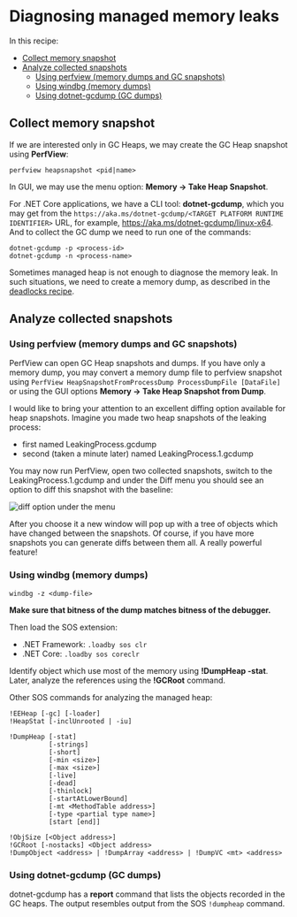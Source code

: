 
Diagnosing managed memory leaks
==============================

In this recipe:

- [Collect memory snapshot](#collect-memory-snapshot)
- [Analyze collected snapshots](#analyze-collected-snapshots)
  - [Using perfview (memory dumps and GC snapshots)](#using-perfview-memory-dumps-and-gc-snapshots)
  - [Using windbg (memory dumps)](#using-windbg-memory-dumps)
  - [Using dotnet-gcdump (GC dumps)](#using-dotnet-gcdump-gc-dumps)

## Collect memory snapshot

If we are interested only in GC Heaps, we may create the GC Heap snapshot using **PerfView**:

    perfview heapsnapshot <pid|name>

In GUI, we may use the menu option: **Memory -&gt; Take Heap Snapshot**.

For .NET Core applications, we have a CLI tool: **dotnet-gcdump**, which you may get from the `https://aka.ms/dotnet-gcdump/<TARGET PLATFORM RUNTIME IDENTIFIER>` URL, for example, https://aka.ms/dotnet-gcdump/linux-x64. And to collect the GC dump we need to run one of the commands:

    dotnet-gcdump -p <process-id>
    dotnet-gcdump -n <process-name>

Sometimes managed heap is not enough to diagnose the memory leak. In such situations, we need to create a memory dump, as described in the [deadlocks recipe](deadlocks/diagnosing-deadlocks.md). 

## Analyze collected snapshots

### Using perfview (memory dumps and GC snapshots)

PerfView can open GC Heap snapshots and dumps. If you have only a memory dump, you may convert a memory dump file to perfview snapshot using `PerfView HeapSnapshotFromProcessDump ProcessDumpFile [DataFile]` or using the GUI options **Memory -&gt; Take Heap Snapshot from Dump**.

I would like to bring your attention to an excellent diffing option available for heap snapshots. Imagine you made two heap snapshots of the leaking process:

- first named LeakingProcess.gcdump
- second (taken a minute later) named LeakingProcess.1.gcdump

You may now run PerfView, open two collected snapshots, switch to the LeakingProcess.1.gcdump and under the Diff menu you should see an option to diff this snapshot with the baseline:

![diff option under the menu](perfview-snapshots-diff.png)

After you choose it a new window will pop up with a tree of objects which have changed between the snapshots. Of course, if you have more snapshots you can generate diffs between them all. A really powerful feature!

### Using windbg (memory dumps)

    windbg -z <dump-file>

**Make sure that bitness of the dump matches bitness of the debugger.**

Then load the SOS extension:

- .NET Framework: `.loadby sos clr`
- .NET Core: `.loadby sos coreclr`

Identify object which use most of the memory using **!DumpHeap -stat**. Later, analyze the references using the **!GCRoot** command.

Other SOS commands for analyzing the managed heap:

```
!EEHeap [-gc] [-loader]
!HeapStat [-inclUnrooted | -iu]

!DumpHeap [-stat]
          [-strings]
          [-short]
          [-min <size>]
          [-max <size>]
          [-live]
          [-dead]
          [-thinlock]
          [-startAtLowerBound]
          [-mt <MethodTable address>]
          [-type <partial type name>]
          [start [end]]

!ObjSize [<Object address>]
!GCRoot [-nostacks] <Object address>
!DumpObject <address> | !DumpArray <address> | !DumpVC <mt> <address>
```

### Using dotnet-gcdump (GC dumps)

dotnet-gcdump has a **report** command that lists the objects recorded in the GC heaps. The output resembles output from the SOS `!dumpheap` command.
